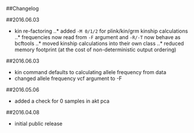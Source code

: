 ##Changelog

##2016.06.03
* kin re-factoring
 ..* added `-M 0/1/2` for plink/kin/grm kinship calculations
 ..* frequencies now read from `-F` argument and `-R/-T` now behave as bcftools
 ..* moved kinship calculations into their own class
 ..* reduced memory footprint (at the cost of non-deterministic output ordering)

##2016.06.03
* kin command defaults to calculating allele frequency from data
* changed allele frequency vcf argument to -F

##2016.05.06
* added a check for 0 samples in akt pca

##2016.04.08
* initial public release

